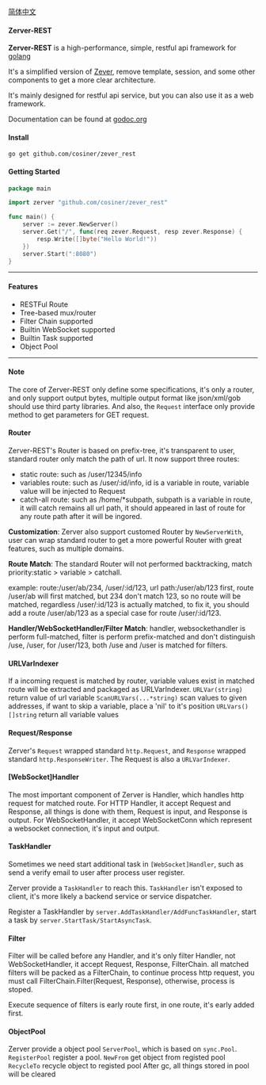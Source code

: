 [简体中文](README-zh_CN.md)

#### Zerver-REST
__Zerver-REST__ is a high-performance, simple, restful api framework for [golang](http://golang.org)

It's a simplified version of [Zever](http://github.com/cosiner/zever), remove template, session, and some other components to get a more clear architecture.

It's mainly designed for restful api service, but you can also use it as a web framework.

Documentation can be found at [godoc.org](godoc.org/github.com/cosiner/zerver_rest)

#### Install
`go get github.com/cosiner/zever_rest`

#### Getting Started
```Go
package main

import zerver "github.com/cosiner/zever_rest"

func main() {
    server := zever.NewServer()
    server.Get("/", func(req zever.Request, resp zever.Response) {
        resp.Write([]byte("Hello World!"))    
    })
    server.Start(":8080")
}
```

-------------------------------------------------------------------------------
#### Features
* RESTFul Route
* Tree-based mux/router
* Filter Chain supported
* Builtin WebSocket supported
* Builtin Task supported
* Object Pool

-------------------------------------------------------------------------------
#### Note
The core of Zerver-REST only define some specifications, it's only a router, and only support output bytes, multiple output format like json/xml/gob should use third party libraries. And also, the `Request` interface only provide method to get parameters for GET request.

#### Router
Zerver-REST's Router is based on prefix-tree, it's transparent to user, standard router only match the path of url.
It now support three routes:
* static route: such as /user/12345/info
* variables route: such as /user/:id/info, id is a variable in route, variable value will be injected to Request
* catch-all route: such as /home/*subpath, subpath is a variable in route, it will catch remains all url path, it should appeared in last of route for any route path after it will be ingored.

__Customization__:
Zerver also support customed Router by `NewServerWith`, user can wrap standard router to get a more powerful Router with great features, such as multiple domains.

__Route Match__:
The standard Router will not performed backtracking, match priority:static > variable > catchall.

example: route:/user/ab/234, /user/:id/123, url path:/user/ab/123
first, route /user/ab will first matched, but 234 don't match 123, so no route will be matched, regardless /user/:id/123 is actually matched, to fix it,
you should add a route /user/ab/123 as a special case for route /user/:id/123.

__Handler/WebSocketHandler/Filter Match__:
handler, websockethandler is perform full-matched, filter is perform prefix-matched and don't distinguish /use, /user, for /user/123, both /use and /user is matched for filters.

#### URLVarIndexer
If a incoming request is matched by router, variable values exist in matched route will be extracted and packaged as URLVarIndexer.
`URLVar(string)` return value of url variable
`ScanURLVars(...*string)` scan values to given addresses, if want to skip a variable, place a 'nil' to it's position
`URLVars() []string` return all variable values

#### Request/Response
Zerver's `Request` wrapped standard `http.Request`, and `Response` wrapped standard `http.ResponseWriter`. The Request is also a `URLVarIndexer`.

#### [WebSocket]Handler
The most important component of Zerver is Handler, which handles http request for matched route. For HTTP Handler, it accept Request and Response, all things is done with them, Request is input, and Response is output. For WebSocketHandler, it accept WebSocketConn which represent a websocket connection, it's input and output.

#### TaskHandler
Sometimes we need start additional task in `[WebSocket]Handler`, such as send a verify email to user after process user register.

Zerver provide a `TaskHandler` to reach this. `TaskHandler` isn't exposed to client, it's more likely a backend service or service dispatcher.

Register a TaskHandler by `server.AddTaskHandler/AddFuncTaskHandler`, start a task by `server.StartTask/StartAsyncTask`.

#### Filter
Filter will be called before any Handler, and it's only filter Handler, not WebSocketHandler, it accept Request, Response, FilterChain. all matched filters will be packed as a FilterChain, to continue process http request, you must call FilterChain.Filter(Request, Response), otherwise, process is stoped.

Execute sequence of filters is early route first, in one route, it's early added first.

#### ObjectPool
Zerver provide a object pool `ServerPool`, which is based on `sync.Pool`.
`RegisterPool` register a pool.
`NewFrom` get object from registed pool
`RecycleTo` recycle object to registed pool
After gc, all things stored in pool will be cleared




